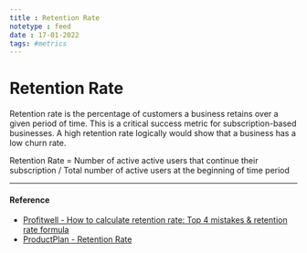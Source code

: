 ```yaml
---
title : Retention Rate
notetype : feed
date : 17-01-2022
tags: #metrics
---
```


# Retention Rate

Retention rate is the percentage of customers a business retains over a given period of time. This is a critical success metric for subscription-based businesses. A high retention rate logically would show that a business has a low churn rate.



Retention Rate = Number of active active users that continue their subscription / Total number of active users at the beginning of time period



---

#### Reference

- [Profitwell - How to calculate retention rate: Top 4 mistakes & retention rate formula](https://www.profitwell.com/customer-retention/calculate-retention-rate#:~:text=Retention%20rate%20is%20the%20percentage,has%20a%20low%20churn%20rate.)
- [ProductPlan - Retention Rate](https://www.productplan.com/glossary/retention-rate/)
